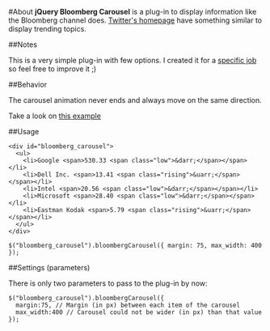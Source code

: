 
#About
**jQuery Bloomberg Carousel** is a plug-in to display information like the Bloomberg channel does. [Twitter's homepage](http://twitter.com) have something similar to display trending topics.

##Notes

This is a very simple plug-in with few options. I created it for a [specific job](http://imdepa.com.br/) so feel free to improve it ;)

##Behavior

The carousel animation never ends and always move on the same direction.

Take a look on [this example](http://demos.nicolasi.com.br/jquery.bloomberg_carousel/demo_bloomberg.html)

##Usage

    <div id="bloomberg_carousel">
      <ul>
        <li>Google <span>530.33 <span class="low">&darr;</span></span></li>
        <li>Dell Inc. <span>13.41 <span class="rising">&uarr;</span></span></li>
        <li>Intel <span>20.56 <span class="low">&darr;</span></span></li>
        <li>Microsoft <span>28.40 <span class="low">&darr;</span></span></li>
        <li>Eastman Kodak <span>5.79 <span class="rising">&uarr;</span></span></li>
      </ul>
    </div>

    $("bloomberg_carousel").bloombergCarousel({ margin: 75, max_width: 400 });

##Settings (parameters)

There is only two parameters to pass to the plug-in by now:

    $("bloomberg_carousel").bloombergCarousel({ 
      margin:75, // Margin (in px) between each item of the carousel
      max_width:400 // Carousel could not be wider (in px) than that value
    });
